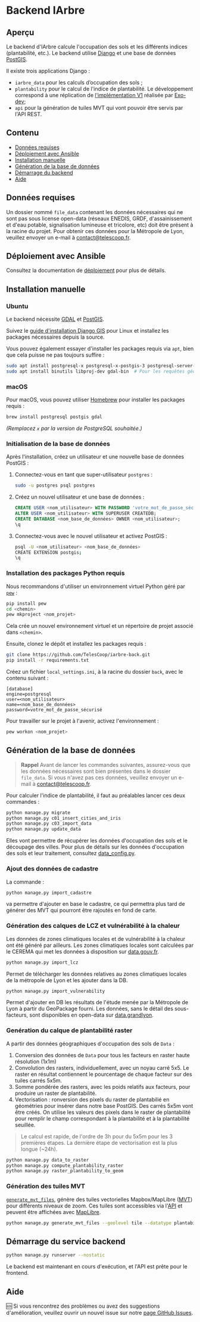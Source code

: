 # Backend IArbre

## Aperçu

Le backend d'IArbre calcule l'occupation des sols et les différents indices (plantabilité, etc.).
Le backend utilise [Django](https://www.djangoproject.com/) et une base de données [PostGIS](https://postgis.net/).

Il existe trois applications Django :

- `iarbre_data` pour les calculs d’occupation des sols ;
- `plantability` pour le calcul de l'indice de plantabilité. Le développement correspond à une réplication de [l'implémentation V1](https://forge.grandlyon.com/erasme/script-recalcul-calque) réalisée par [Exo-dev](https://exo-dev.fr/);
- `api` pour la génération de tuiles MVT qui vont pouvoir être servis par l'API REST.

## Contenu

- [Données requises](#donnees-requises)
- [Déploiement avec Ansible](#deploiement-avec-ansible)
- [Installation manuelle](#installation-manuelle)
- [Génération de la base de données](#generation-de-la-base-de-donnees)
- [Démarrage du backend](#demarrage-du-service-backend)
- [Aide](#aide)

## Données requises

Un dossier nommé `file_data` contenant les données nécessaires qui ne sont pas sous license open-data (réseaux ENEDIS, GRDF, d'assainissement et d'eau potable, signalisation lumineuse et tricolore, etc) doit être présent à la racine du projet.
Pour obtenir ces données pour la Métropole de Lyon, veuillez envoyer un e-mail à [contact@telescoop.fr](mailto:contact@telescoop.fr).

## Déploiement avec Ansible

Consultez la documentation de [déploiement](https://docs.iarbre.fr/deploy/) pour plus de détails.

## Installation manuelle

### Ubuntu

Le backend nécessite [GDAL](https://gdal.org/en/stable/) et [PostGIS](https://postgis.net/).

Suivez le [guide d'installation Django GIS](https://docs.djangoproject.com/en/5.1/ref/contrib/gis/install/postgis/) pour Linux et installez les packages nécessaires depuis la source.

Vous pouvez également essayer d'installer les packages requis via `apt`, bien que cela puisse ne pas toujours suffire :

```bash
sudo apt install postgresql-x postgresql-x-postgis-3 postgresql-server-dev-x python3-psycopg2
sudo apt install binutils libproj-dev gdal-bin  # Pour les requêtes géographiques
```

### macOS

Pour macOS, vous pouvez utiliser [Homebrew](https://brew.sh/) pour installer les packages requis :

```bash
brew install postgresql postgis gdal
```

_(Remplacez `x` par la version de PostgreSQL souhaitée.)_

### Initialisation de la base de données

Après l'installation, créez un utilisateur et une nouvelle base de données PostGIS :

1. Connectez-vous en tant que super-utilisateur `postgres` :

   ```bash
   sudo -u postgres psql postgres
   ```

2. Créez un nouvel utilisateur et une base de données :

   ```sql
   CREATE USER <nom_utilisateur> WITH PASSWORD 'votre_mot_de_passe_sécurisé';
   ALTER USER <nom_utilisateur> WITH SUPERUSER CREATEDB;
   CREATE DATABASE <nom_base_de_données> OWNER <nom_utilisateur>;
   \q
   ```

3. Connectez-vous avec le nouvel utilisateur et activez PostGIS :
   ```bash
   psql -U <nom_utilisateur> <nom_base_de_données>
   CREATE EXTENSION postgis;
   \q
   ```

### Installation des packages Python requis

Nous recommandons d'utiliser un environnement virtuel Python géré par [`pew`](https://github.com/pew-org/pew) :

```bash
pip install pew
cd <chemin>
pew mkproject <nom_projet>
```

Cela crée un nouvel environnement virtuel et un répertoire de projet associé dans `<chemin>`.

Ensuite, clonez le dépôt et installez les packages requis :

```bash
git clone https://github.com/TelesCoop/iarbre-back.git
pip install -r requirements.txt
```

Créez un fichier `local_settings.ini`, à la racine du dossier `back`, avec le contenu suivant :

```
[database]
engine=postgresql
user=<nom_utilisateur>
name=<nom_base_de_données>
password=votre_mot_de_passe_sécurisé
```

Pour travailler sur le projet à l'avenir, activez l'environnement :

```bash
pew workon <nom_projet>
```

## Génération de la base de données

> **Rappel**
> Avant de lancer les commandes suivantes, assurez-vous que les données nécessaires sont bien présentes dans le dossier `file_data`. Si vous n'avez pas ces données, veuillez envoyer un e-mail à
> [contact@telescoop.fr](mailto:contact@telescoop.fr).

Pour calculer l'indice de plantabilité, il faut au préalables lancer ces deux commandes :

```bash
python manage.py migrate
python manage.py c01_insert_cities_and_iris
python manage.py c03_import_data
python manage.py update_data
```

Elles vont permettre de récupérer les données d'occupation des sols et le découpage des villes.
Pour plus de détails sur les données d'occupation des sols et leur traitement, consultez [data_config.py](https://github.com/TelesCoop/iarbre/blob/main/back/iarbre_data/data_config.py).

### Ajout des données de cadastre

La commande :

```bash
python manage.py import_cadastre
```

va permettre d'ajouter en base le cadastre, ce qui permettra plus tard de générer des MVT qui pourront être rajoutés en fond de carte.

### Génération des calques de LCZ et vulnérabilité à la chaleur

Les données de zones climatiques locales et de vulnérabilité à la chaleur ont été généré par ailleurs.
Les zones climatiques locales sont calculées par le CEREMA qui met les données à disposition sur [data.gouv.fr](https://www.data.gouv.fr/fr/datasets/cartographie-des-zones-climatiques-locales-lcz-de-83-aires-urbaines-de-plus-de-50-000-habitants-2022/).

```bash
python manage.py import_lcz
```

Permet de télécharger les données relatives au zones climatiques locales de la métropole de Lyon et les ajouter dans la DB.

```bash
python manage.py import_vulnerability
```

Permet d'ajouter en DB les résultats de l'étude menée par la Métropole de Lyon à partir du GeoPackage fourni. Les données, sans le détail des sous-facteurs, sont disponibles en open-data sur [data.grandlyon](https://data.grandlyon.com/portail/fr/jeux-de-donnees/exposition-et-vulnerabilite-aux-fortes-chaleurs-dans-la-metropole-de-lyon/info).

### Genération du calque de plantabilité raster

A partir des données géographiques d'occupation des sols de `Data` :

1. Conversion des données de `Data` pour tous les facteurs en raster haute résolution (1x1m)
2. Convolution des rasters, individuellement, avec un noyau carré 5x5. Le raster en résultat contiennent le pourcentage de chaque facteur sur des tuiles carrés 5x5m.
3. Somme pondérée des rasters, avec les poids relatifs aux facteurs, pour produire un raster de plantabilité.
4. Vectorisation : ronversion des pixels du raster de plantabilié en géométries pour insérer dans notre base PostGIS. Des carrés 5x5m vont être créés. On utilise les valeurs des pixels dans le raster de plantabilité pour remplir le champ correspondant à la plantabilité et à la plantabilité seuillée.

> Le calcul est rapide, de l'ordre de 3h pour du 5x5m pour les 3 premières étapes. La dernière étape de vectorisation est la plus longue (~24h).

```bash
python manage.py data_to_raster
python manage.py compute_plantability_raster
python manage.py raster_plantability_to_geom
```

### Génération des tuiles MVT

[`generate_mvt_files`](https://github.com/TelesCoop/iarbre/blob/main/back/api/management/commands/generate_mvt_files.py),
génère des tuiles vectorielles Mapbox/MapLibre ([MVT](https://gdal.org/en/stable/drivers/vector/mvt.html)) pour différents niveaux de zoom.
Ces tuiles sont accessibles via l'[API](https://github.com/TelesCoop/iarbre/blob/main/back/api/views.py) et peuvent être
affichées avec [MapLibre](https://maplibre.org/).

```bash
python manage.py generate_mvt_files --geolevel tile --datatype plantability --number_of_threads 4
```

## Démarrage du service backend

```bash
python manage.py runserver --nostatic
```

Le backend est maintenant en cours d'exécution, et l'API est prête pour le frontend.

## Aide

🆘 Si vous rencontrez des problèmes ou avez des suggestions d'amélioration, veuillez ouvrir un nouvel issue sur notre [page GitHub Issues](https://github.com/TelesCoop/iarbre/issues).
